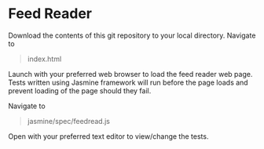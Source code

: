 Feed Reader
===========

Download the contents of this git repository to your local directory.  Navigate to 

> index.html

 Launch with your preferred web browser to load the feed reader web page.  Tests written using Jasmine framework will run before the page loads and prevent loading of the page should they fail.

Navigate to 

> jasmine/spec/feedread.js

Open with your preferred text editor to view/change the tests.